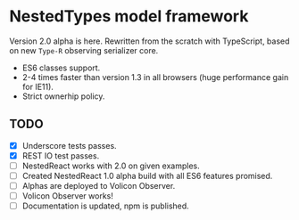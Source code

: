 # NestedTypes model framework

Version 2.0 alpha is here. Rewritten from the scratch with TypeScript, based on new `Type-R` observing serializer core. 

- ES6 classes support.
- 2-4 times faster than version 1.3 in all browsers (huge performance gain for IE11).
- Strict ownerhip policy.

## TODO

- [x] Underscore tests passes.
- [x] REST IO test passes. 
- [ ] NestedReact works with 2.0 on given examples.
- [ ] Created NestedReact 1.0 alpha build with all ES6 features promised. 
- [ ] Alphas are deployed to Volicon Observer.
- [ ] Volicon Observer works!
- [ ] Documentation is updated, npm is published. 